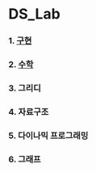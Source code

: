 # DS_Lab

### 1. [구현](./1_implementation/README.md)

### 2. [수학](./2_math/README.md)

### 3. 그리디

### 4. 자료구조

### 5. 다이나믹 프로그래밍

### 6. 그래프
